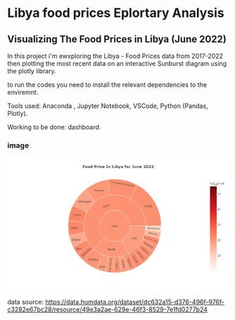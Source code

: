 # Libya food prices Eplortary Analysis
## Visualizing The Food Prices in Libya (June 2022)

In this project i'm ewxploring the Libya - Food Prices data from 2017-2022
then plotting the most recent data on an interactive Sunburst diagram using the plotly library.

to run the codes you need to install the relevant dependencies to the enviremnt.

Tools used:
Anaconda , Jupyter Notebook, VSCode, Python (Pandas, Plotly).

Working to be done:
dashboard.

### image
![alt text](https://github.com/majdoob/libya-food-prices-analysis/blob/main/newplot.png)


data source: https://data.humdata.org/dataset/dc632a15-d376-496f-976f-c3282e67bc28/resource/49e3a2ae-629e-46f3-8529-7e1fd0277b24
